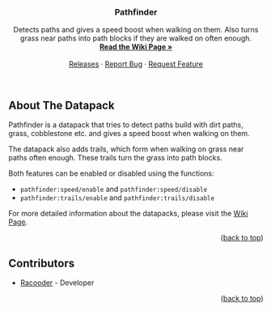 <a name="readme-top"></a>

<h3 align="center">Pathfinder</h3>

<p align="center">
    Detects paths and gives a speed boost when walking on them. Also turns grass near paths into path blocks if they are walked on often enough.
    <br/>
    <a href="https://github.com/Racoonia-Datapacks/datapacks/wiki/Pathfinder"><strong>Read the Wiki Page »</strong></a>
    <br/>
    <br/>
    <a href="https://github.com/Racoonia-Datapacks/datapacks/releases/tag/pathfinder">Releases</a>
    ·
    <a href="https://github.com/Racoonia-Datapacks/datapacks/issues/new?assignees=&labels=bug,pathfinder&projects=&template=bug_report.yaml&title=%5BBug%5D%3A+">Report Bug</a>
    ·
    <a href="https://github.com/Racoonia-Datapacks/datapacks/issues/new?assignees=&labels=enhancement,pathfinder&projects=&template=feature_request.yaml&title=%5BFeature%5D%3A+">Request Feature</a>
</p>
</div>

<br/>

<!-- ABOUT THE DATAPACK -->
## About The Datapack

Pathfinder is a datapack that tries to detect paths build with dirt paths, grass, cobblestone etc. and gives a speed boost when walking on them.

The datapack also adds trails, which form when walking on grass near paths often enough. These trails turn the grass into path blocks.

Both features can be enabled or disabled using the functions:
* `pathfinder:speed/enable` and `pathfinder:speed/disable`
* `pathfinder:trails/enable` and `pathfinder:trails/disable`

For more detailed information about the datapacks, please visit the [Wiki Page](https://github.com/Racoonia-Datapacks/datapacks/wiki/Pathfinder).

<p align="right">(<a href="#readme-top">back to top</a>)</p>

<!-- CONTRIBUTORS -->
## Contributors

* [Racooder](https://github.com/Racooder) - Developer

<p align="right">(<a href="#readme-top">back to top</a>)</p>
